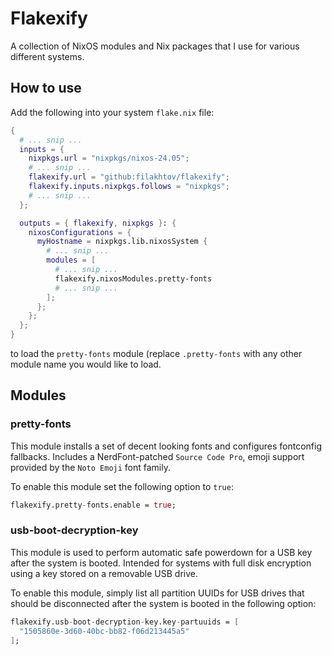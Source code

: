 # Flakexify
A collection of NixOS modules and Nix packages that I use for various different
systems.

## How to use
Add the following into your system `flake.nix` file:
```nix
{
  # ... snip ...
  inputs = {
    nixpkgs.url = "nixpkgs/nixos-24.05";
    # ... snip ...
    flakexify.url = "github:filakhtov/flakexify";
    flakexify.inputs.nixpkgs.follows = "nixpkgs";
    # ... snip ...
  };

  outputs = { flakexify, nixpkgs }: {
    nixosConfigurations = {
      myHostname = nixpkgs.lib.nixosSystem {
        # ... snip ...
        modules = [
          # ... snip ...
          flakexify.nixosModules.pretty-fonts
          # ... snip ...
        ];
      };
    };
  };
}
```
to load the `pretty-fonts` module (replace `.pretty-fonts` with any other
module name you would like to load.

## Modules
### pretty-fonts
This module installs a set of decent looking fonts and configures fontconfig
fallbacks. Includes a NerdFont-patched `Source Code Pro`, emoji support provided
by the `Noto Emoji` font family.

To enable this module set the following option to `true`:
```nix
flakexify.pretty-fonts.enable = true;
```

### usb-boot-decryption-key
This module is used to perform automatic safe powerdown for a USB key after the
system is booted. Intended for systems with full disk encryption using a key
stored on a removable USB drive.

To enable this module, simply list all partition UUIDs for USB drives that
should be disconnected after the system is booted in the following option:
```nix
flakexify.usb-boot-decryption-key.key-partuuids = [
  "1505860e-3d60-40bc-bb82-f06d213445a5"
];
```

